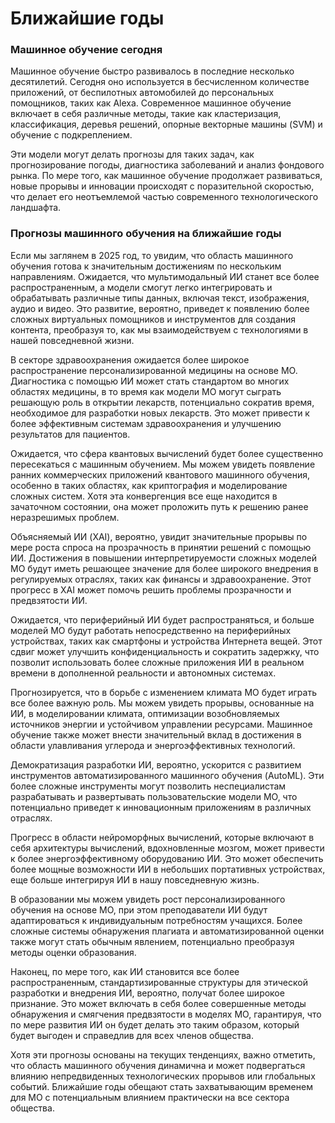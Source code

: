 # Ближайшие годы

### Машинное обучение сегодня

Машинное обучение быстро развивалось в последние несколько десятилетий. Сегодня оно используется в бесчисленном количестве приложений, от беспилотных автомобилей до персональных помощников, таких как Alexa. Современное машинное обучение включает в себя различные методы, такие как кластеризация, классификация, деревья решений, опорные векторные машины (SVM) и обучение с подкреплением.&#x20;

Эти модели могут делать прогнозы для таких задач, как прогнозирование погоды, диагностика заболеваний и анализ фондового рынка. По мере того, как машинное обучение продолжает развиваться, новые прорывы и инновации происходят с поразительной скоростью, что делает его неотъемлемой частью современного технологического ландшафта.&#x20;

### Прогнозы машинного обучения на ближайшие годы

Если мы заглянем в 2025 год, то увидим, что область машинного обучения готова к значительным достижениям по нескольким направлениям. Ожидается, что мультимодальный ИИ станет все более распространенным, а модели смогут легко интегрировать и обрабатывать различные типы данных, включая текст, изображения, аудио и видео. Это развитие, вероятно, приведет к появлению более сложных виртуальных помощников и инструментов для создания контента, преобразуя то, как мы взаимодействуем с технологиями в нашей повседневной жизни.&#x20;

В секторе здравоохранения ожидается более широкое распространение персонализированной медицины на основе МО. Диагностика с помощью ИИ может стать стандартом во многих областях медицины, в то время как модели МО могут сыграть решающую роль в открытии лекарств, потенциально сократив время, необходимое для разработки новых лекарств. Это может привести к более эффективным системам здравоохранения и улучшению результатов для пациентов.&#x20;

Ожидается, что сфера квантовых вычислений будет более существенно пересекаться с машинным обучением. Мы можем увидеть появление ранних коммерческих приложений квантового машинного обучения, особенно в таких областях, как криптография и моделирование сложных систем. Хотя эта конвергенция все еще находится в зачаточном состоянии, она может проложить путь к решению ранее неразрешимых проблем.&#x20;

Объясняемый ИИ (XAI), вероятно, увидит значительные прорывы по мере роста спроса на прозрачность в принятии решений с помощью ИИ. Достижения в повышении интерпретируемости сложных моделей МО будут иметь решающее значение для более широкого внедрения в регулируемых отраслях, таких как финансы и здравоохранение. Этот прогресс в XAI может помочь решить проблемы прозрачности и предвзятости ИИ.&#x20;

Ожидается, что периферийный ИИ будет распространяться, и больше моделей МО будут работать непосредственно на периферийных устройствах, таких как смартфоны и устройства Интернета вещей. Этот сдвиг может улучшить конфиденциальность и сократить задержку, что позволит использовать более сложные приложения ИИ в реальном времени в дополненной реальности и автономных системах.&#x20;

Прогнозируется, что в борьбе с изменением климата МО будет играть все более важную роль. Мы можем увидеть прорывы, основанные на ИИ, в моделировании климата, оптимизации возобновляемых источников энергии и устойчивом управлении ресурсами. Машинное обучение также может внести значительный вклад в достижения в области улавливания углерода и энергоэффективных технологий.&#x20;

Демократизация разработки ИИ, вероятно, ускорится с развитием инструментов автоматизированного машинного обучения (AutoML). Эти более сложные инструменты могут позволить неспециалистам разрабатывать и развертывать пользовательские модели МО, что потенциально приведет к инновационным приложениям в различных отраслях.&#x20;

Прогресс в области нейроморфных вычислений, которые включают в себя архитектуры вычислений, вдохновленные мозгом, может привести к более энергоэффективному оборудованию ИИ. Это может обеспечить более мощные возможности ИИ в небольших портативных устройствах, еще больше интегрируя ИИ в нашу повседневную жизнь.&#x20;

В образовании мы можем увидеть рост персонализированного обучения на основе МО, при этом преподаватели ИИ будут адаптироваться к индивидуальным потребностям учащихся. Более сложные системы обнаружения плагиата и автоматизированной оценки также могут стать обычным явлением, потенциально преобразуя методы оценки образования.&#x20;

Наконец, по мере того, как ИИ становится все более распространенным, стандартизированные структуры для этической разработки и внедрения ИИ, вероятно, получат более широкое признание. Это может включать в себя более совершенные методы обнаружения и смягчения предвзятости в моделях МО, гарантируя, что по мере развития ИИ он будет делать это таким образом, который будет выгоден и справедлив для всех членов общества.&#x20;

Хотя эти прогнозы основаны на текущих тенденциях, важно отметить, что область машинного обучения динамична и может подвергаться влиянию непредвиденных технологических прорывов или глобальных событий. Ближайшие годы обещают стать захватывающим временем для МО с потенциальным влиянием практически на все сектора общества.

